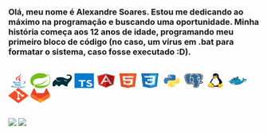 ### Olá, meu nome é Alexandre Soares. Estou me dedicando ao máximo na programação e buscando uma oportunidade. Minha história começa aos 12 anos de idade, programando meu primeiro bloco de código (no caso, um vírus em .bat para formatar o sistema, caso fosse executado :D).
<div style="display: inline_block"><br>
  <img align="center" alt="m1kro-Java" height="30" width="40" src="https://github.com/devicons/devicon/blob/master/icons/java/java-original.svg">
  <img align="center" alt="m1kro-spring" height="30" width="40" src="https://github.com/devicons/devicon/blob/master/icons/spring/spring-original.svg">
  <img align="center" alt="m1kro-gradle" height="30" width="40" src="https://github.com/devicons/devicon/blob/master/icons/gradle/gradle-plain.svg">
  <img align="center" alt="m1kro-Ts" height="30" width="40" src="https://raw.githubusercontent.com/devicons/devicon/master/icons/typescript/typescript-plain.svg">
  <img align="center" alt="m1kro-gitlab" height="30" width="40" src="https://github.com/devicons/devicon/blob/master/icons/angularjs/angularjs-original.svg">
  <img align="center" alt="m1kro-HTML" height="30" width="40" src="https://raw.githubusercontent.com/devicons/devicon/master/icons/html5/html5-original.svg">
  <img align="center" alt="m1kro-CSS" height="30" width="40" src="https://raw.githubusercontent.com/devicons/devicon/master/icons/css3/css3-original.svg">
  <img align="center" alt="m1kro-Python" height="30" width="40" src="https://raw.githubusercontent.com/devicons/devicon/master/icons/python/python-original.svg">
  <img align="center" alt="m1kro-postgre" height="30" width="40" src="https://github.com/devicons/devicon/blob/master/icons/postgresql/postgresql-original.svg">
  <img align="center" alt="m1kro-linux" height="30" width="40" src="https://github.com/devicons/devicon/blob/master/icons/linux/linux-original.svg">
  <img align="center" alt="m1kro-docker" height="30" width="40" src="https://github.com/devicons/devicon/blob/master/icons/docker/docker-original.svg">
  <img align="center" alt="m1kro-git" height="30" width="40" src="https://github.com/devicons/devicon/blob/master/icons/git/git-original.svg">
  <img align="center" alt="m1kro-gitlab" height="30" width="40" src="https://github.com/devicons/devicon/blob/master/icons/gitlab/gitlab-original.svg">
</div>

 ##

<div>
  <a href="https://www.linkedin.com/in/alexandregsoares7/" target="_blank"><img src="https://img.shields.io/badge/-LinkedIn-%230077B5?style=for-the-badge&logo=linkedin&logoColor=white" target="_blank"></a>
  <a href = "alexandregs.dev@gmail.com"><img src="https://img.shields.io/badge/-Gmail-%23333?style=for-the-badge&logo=gmail&logoColor=white" target="_blank"></a>
</div>
